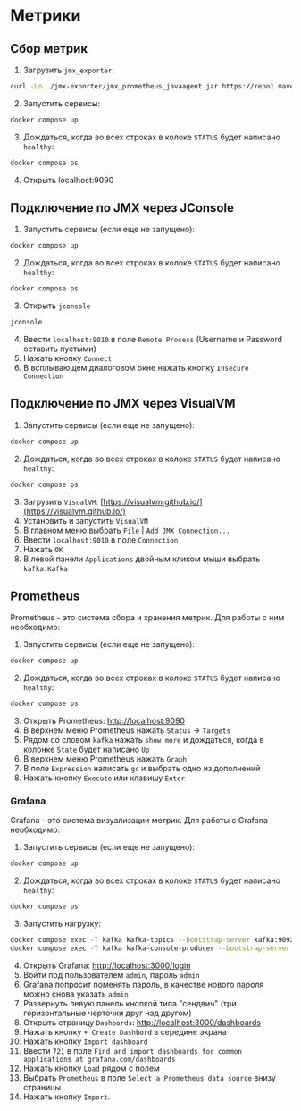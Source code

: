 # Метрики

## Сбор метрик

1. Загрузить `jmx_exporter`:
```bash
curl -Lo ./jmx-exporter/jmx_prometheus_javaagent.jar https://repo1.maven.org/maven2/io/prometheus/jmx/jmx_prometheus_javaagent/0.20.0/jmx_prometheus_javaagent-0.20.0.jar
```
2. Запустить сервисы:
```bash
docker compose up
```
3. Дождаться, когда во всех строках в колоке `STATUS` будет написано `healthy`:
```bash
docker compose ps
```
4. Открыть localhost:9090

## Подключение по JMX через JConsole

1. Запустить сервисы (если еще не запущено):
```bash
docker compose up
```
2. Дождаться, когда во всех строках в колоке `STATUS` будет написано `healthy`:
```bash
docker compose ps
```
3. Открыть `jconsole`
```bash
jconsole
```
4. Ввести `localhost:9010` в поле `Remote Process` (Username и Password оставить пустыми)
5. Нажать кнопку `Connect`
6. В всплывающем диалоговом окне нажать кнопку `Insecure Connection`

## Подключение по JMX через VisualVM

1. Запустить сервисы (если еще не запущено):
```bash
docker compose up
```
2. Дождаться, когда во всех строках в колоке `STATUS` будет написано `healthy`:
```bash
docker compose ps
```
3. Загрузить `VisualVM`: [https://visualvm.github.io/](https://visualvm.github.io/)
4. Установить и запустить `VisualVM`
5. В главном меню выбрать `File` | `Add JMX Connection...`
6. Ввести `localhost:9010` в поле `Connection`
7. Нажать `OK`
8. В левой панели `Applications` двойным кликом мыши выбрать `kafka.Kafka`

## Prometheus

Prometheus - это система сбора и хранения метрик. Для работы с ним необходимо:

1. Запустить сервисы (если еще не запущено):
```bash
docker compose up
```
2. Дождаться, когда во всех строках в колоке `STATUS` будет написано `healthy`:
```bash
docker compose ps
```
3. Открыть Prometheus: [http://localhost:9090](http://localhost:9090)
4. В верхнем меню Prometheus нажать `Status` -> `Targets`
5. Рядом со словом `kafka` нажать `show more` и дождаться, когда в колонке `State` будет написано `Up`
6. В верхнем меню Prometheus нажать `Graph`
7. В поле `Expression` написать `gc` и выбрать одно из дополнений
8. Нажать кнопку `Execute` или клавишу `Enter`

### Grafana

Grafana - это система визуализации метрик. Для работы с Grafana необходимо:

1. Запустить сервисы (если еще не запущено):
```bash
docker compose up
```
2. Дождаться, когда во всех строках в колоке `STATUS` будет написано `healthy`:
```bash
docker compose ps
```
3. Запустить нагрузку:
```bash
docker compose exec -T kafka kafka-topics --bootstrap-server kafka:9092 --topic test-topic --create
docker compose exec -T kafka kafka-console-producer --bootstrap-server kafka:9092 --topic test-topic <<<$(yes 'Hello, World!' 2>/dev/null | head -n 100)
```
4. Открыть Grafana: [http://localhost:3000/login](http://localhost:3000/login)
5. Войти под пользователем `admin`, пароль `admin`
6. Grafana попросит поменять пароль, в качестве нового пароля можно снова указать `admin`
7. Развернуть левую панель кнопкой типа "сендвич" (три горизонтальные черточки друг над другом)
8. Открыть страницу `Dashbords`: [http://localhost:3000/dashboards](http://localhost:3000/dashboards)
9. Нажать кнопку `+ Create Dashbord` в середине экрана
10. Нажать кнопку `Import dashboard`
11. Ввести `721` в поле `Find and import dashboards for common applications at grafana.com/dashboards`
12. Нажать кнопку `Load` рядом с полем
13. Выбрать `Prometheus` в поле `Select a Prometheus data source` внизу страницы.
14. Нажать кнопку `Import`.
